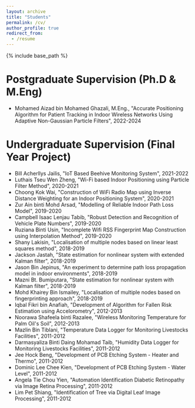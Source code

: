 ```yaml
---
layout: archive
title: "Students"
permalink: /cv/
author_profile: true
redirect_from:
  - /resume
---
```


{% include base_path %}

Postgraduate Supervision (Ph.D & M.Eng)
=
* Mohamed Aizad bin Mohamed Ghazali, M.Eng., "Accurate Positioning Algorithm for Patient Tracking in Indoor Wireless Networks Using Adaptive Non-Gaussian Particle Filters", 2022-2024

Undergraduate Supervision (Final Year Project)
=
* Bill Acherllys Jailis, "IoT Based Beehive Monitoring System", 2021-2022
* Luthais Tseu Wen Zheng, "Wi-Fi based Indoor Positioning using Particle Filter Method", 2020-2021
* Choong Kok Wai, "Construction of WiFi Radio Map using Inverse Distance Weighting for an Indoor Positioning System", 2020-2021
* Zur Ain binti Mohd Arsad, "Modelling of Reliable Indoor Path Loss Model", 2019-2020
* Campbell Isaac Lenjau Tabib, "Robust Detection and Recognition of Vehicle Plate Numbers", 2019-2020
* Ruziana Binti Usin, "Incomplete Wifi RSS Fingerprint Map Construction using Interpolation Method", 2019-2020
* Shany Lakisin, "Localisation of multiple nodes based on linear least squares method", 2018-2019
* Jackson Jastah, "State estimation for nonlinear system with extended Kalman filter", 2018-2019
* Jason Bin Jepinus, "An experiment to determine path loss propagation model in indoor environments", 2018-2019
* Mazni Bt. Bumiputara, "State estimation for nonlinear system with Kalman filter", 2018-2019
* Mohd Khairey Bin Ismailey, "Localisation of multiple nodes based on fingerprinting approach", 2018-2019
* Iqbal Fikri bin Anafiah, "Development of Algorithm for Fallen Risk Estimation using Accelorometry", 2012-2013
* Noorawa Shafeela binti Razalee, "Wireless Monitoring Temperature for Palm Oil's Soil", 2012-2013
* Mazlin Bin Tiblani, "Temperature Data Logger for Monitoring Livestocks Facilities", 2011-2012
* Darmasyaliza Binti Daing Mohamad Taib, "Humidity Data Logger for Monitoring Livestocks Facilities", 2011-2012
* Jee Hock Beng, "Development of PCB Etching System - Heater and Thermo", 2011-2012
* Dominic Lee Chee Kien, "Development of PCB Etching System - Water Level", 2011-2012
* Angela Tie Chou Yien, "Automation Identification Diabetic Retinopathy via Image Retina Processing", 2011-2012
* Lim Pet Shiang, "Identification of Tree via Digital Leaf Image Processing", 2011-2012
